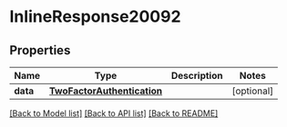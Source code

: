 # InlineResponse20092

## Properties
Name | Type | Description | Notes
------------ | ------------- | ------------- | -------------
**data** | [**TwoFactorAuthentication**](TwoFactorAuthentication.md) |  | [optional] 

[[Back to Model list]](../README.md#documentation-for-models) [[Back to API list]](../README.md#documentation-for-api-endpoints) [[Back to README]](../README.md)


